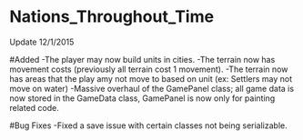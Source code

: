 # Nations_Throughout_Time


Update 12/1/2015

#Added
-The player may now build units in cities.
-The terrain now has movement costs (previously all terrain cost 1 movement).
-The terrain now has areas that the play amy not move to based on unit (ex: Settlers may not move on water)
-Massive overhaul of the GamePanel class; all game data is now stored in the GameData class, GamePanel is now only for painting related code.

#Bug Fixes
-Fixed a save issue with certain classes not being serializable.